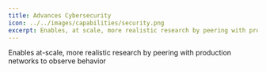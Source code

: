 ```yaml
---
title: Advances Cybersecurity
icon: ../../images/capabilities/security.png
excerpt: Enables, at scale, more realistic research by peering with production networks to observe behavior
---
```


Enables at-scale, more realistic research by peering with production networks to observe behavior

